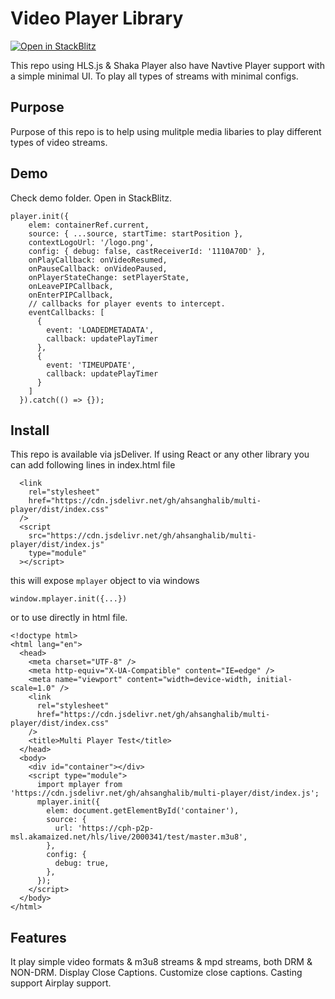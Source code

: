 # Video Player Library

[![Open in StackBlitz](https://developer.stackblitz.com/img/open_in_stackblitz.svg)](https://stackblitz.com/github/ahsanghalib/multi-player)

This repo using HLS.js & Shaka Player also have Navtive Player support with a simple minimal UI. To
play all types of streams with minimal configs.

## Purpose

Purpose of this repo is to help using mulitple media libaries to play different types of video
streams.

## Demo

Check demo folder. Open in StackBlitz.

```
player.init({
    elem: containerRef.current,
    source: { ...source, startTime: startPosition },
    contextLogoUrl: '/logo.png',
    config: { debug: false, castReceiverId: '1110A70D' },
    onPlayCallback: onVideoResumed,
    onPauseCallback: onVideoPaused,
    onPlayerStateChange: setPlayerState,
    onLeavePIPCallback,
    onEnterPIPCallback,
    // callbacks for player events to intercept.
    eventCallbacks: [
      {
        event: 'LOADEDMETADATA',
        callback: updatePlayTimer
      },
      {
        event: 'TIMEUPDATE',
        callback: updatePlayTimer
      }
    ]
  }).catch(() => {});
```

## Install

This repo is available via jsDeliver. If using React or any other library you can add following
lines in index.html file

```
  <link
    rel="stylesheet"
    href="https://cdn.jsdelivr.net/gh/ahsanghalib/multi-player/dist/index.css"
  />
  <script
    src="https://cdn.jsdelivr.net/gh/ahsanghalib/multi-player/dist/index.js"
    type="module"
  ></script>

```

this will expose `mplayer` object to via windows

```
window.mplayer.init({...})
```

or to use directly in html file.

```
<!doctype html>
<html lang="en">
  <head>
    <meta charset="UTF-8" />
    <meta http-equiv="X-UA-Compatible" content="IE=edge" />
    <meta name="viewport" content="width=device-width, initial-scale=1.0" />
    <link
      rel="stylesheet"
      href="https://cdn.jsdelivr.net/gh/ahsanghalib/multi-player/dist/index.css"
    />
    <title>Multi Player Test</title>
  </head>
  <body>
    <div id="container"></div>
    <script type="module">
      import mplayer from 'https://cdn.jsdelivr.net/gh/ahsanghalib/multi-player/dist/index.js';
      mplayer.init({
        elem: document.getElementById('container'),
        source: {
          url: 'https://cph-p2p-msl.akamaized.net/hls/live/2000341/test/master.m3u8',
        },
        config: {
          debug: true,
        },
      });
    </script>
  </body>
</html>
```

## Features

It play simple video formats & m3u8 streams & mpd streams, both DRM & NON-DRM.
Display Close Captions.
Customize close captions.
Casting support
Airplay support.
